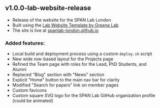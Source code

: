 ## v1.0.0-lab-website-release

- Release of the website for the SPAN Lab London
- Built using the [Lab Website Template by Greene Lab](https://github.com/greenelab/lab-website-template)
- The site is live at [spanlab-london.github.io](https://spanlab-london.github.io/)

### Added features:
- Local build and deployment process using a custom `deploy.sh` script
- New wide row-based layout for the Projects page
- Refined the Team page with roles for the Lead, PhD Students, and Alumni
- Replaced "Blog" section with "News" section
- Explicit "Home" button to the main nav bar for clarity
- Modified "Search for papers" link on member pages
- Custom favicons
- Custom square SVG logo for the SPAN Lab GitHub organization profile (could be animated)
